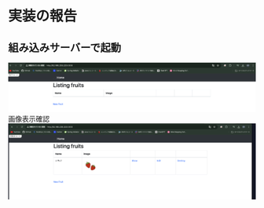 # 実装の報告
## 組み込みサーバーで起動
![check_server01.png](img/check_server01.png)
画像表示確認
![check_server02.png](img/check_server02.png)